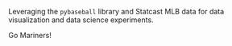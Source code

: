 Leveraging the `pybaseball` library and Statcast MLB data for data visualization and data science experiments.

Go Mariners!
